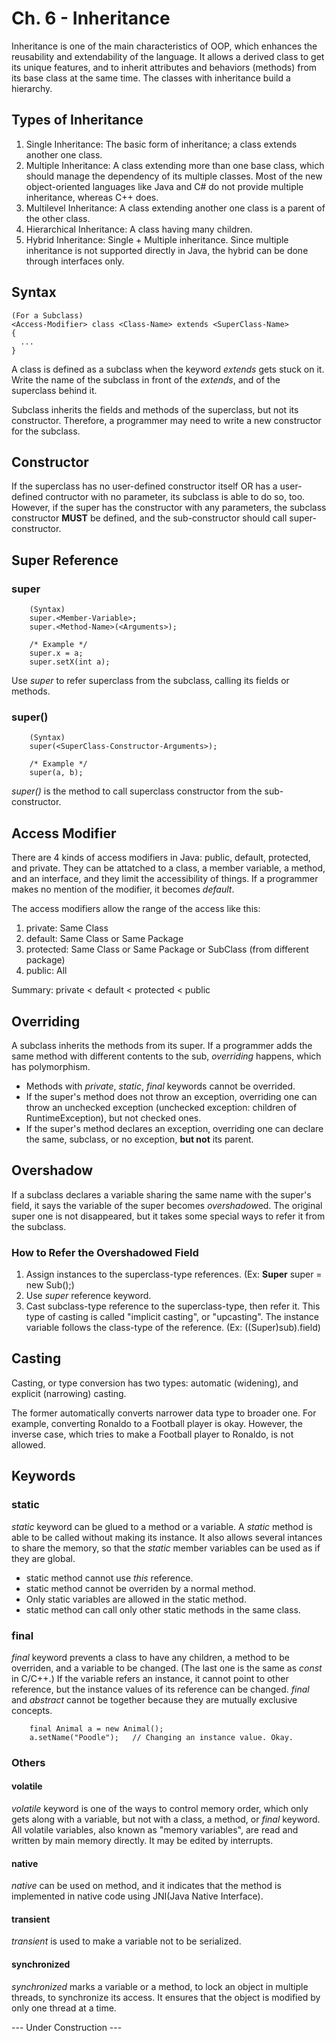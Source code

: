 # Ch. 6 - Inheritance
Inheritance is one of the main characteristics of OOP, which enhances the reusability and extendability of the language. It allows a derived class to get its unique features, and to inherit attributes and behaviors (methods) from its base class at the same time. The classes with inheritance build a hierarchy.

## Types of Inheritance
1. Single Inheritance: The basic form of inheritance; a class extends another one class.
2. Multiple Inheritance: A class extending more than one base class, which should manage the dependency of its multiple classes. Most of the new object-oriented languages like Java and C# do not provide multiple inheritance, whereas C++ does.
3. Multilevel Inheritance: A class extending another one class is a parent of the other class.
4. Hierarchical Inheritance: A class having many children.
5. Hybrid Inheritance: Single + Multiple inheritance. Since multiple inheritance is not supported directly in Java, the hybrid can be done through interfaces only.

## Syntax
    (For a Subclass)
    <Access-Modifier> class <Class-Name> extends <SuperClass-Name>
    {
      ...
    }
A class is defined as a subclass when the keyword *extends* gets stuck on it. Write the name of the subclass in front of the *extends*, and of the superclass behind it.

Subclass inherits the fields and methods of the superclass, but not its constructor. Therefore, a programmer may need to write a new constructor for the subclass.

## Constructor
If the superclass has no user-defined constructor itself OR has a user-defined contructor with no parameter, its subclass is able to do so, too. However, if the super has the constructor with any parameters, the subclass constructor **MUST** be defined, and the sub-constructor should call super-constructor.

## Super Reference
### super
        (Syntax)
        super.<Member-Variable>;
        super.<Method-Name>(<Arguments>);
        
        /* Example */
        super.x = a;
        super.setX(int a);
Use *super* to refer superclass from the subclass, calling its fields or methods.

### super()
        (Syntax)
        super(<SuperClass-Constructor-Arguments>);

        /* Example */
        super(a, b);
*super()* is the method to call superclass constructor from the sub-constructor.

## Access Modifier
There are 4 kinds of access modifiers in Java: public, default, protected, and private. They can be attatched to a class, a member variable, a method, and an interface, and they limit the accessibility of things. If a programmer makes no mention of the modifier, it becomes *default*.

The access modifiers allow the range of the access like this:
1. private: Same Class
2. default: Same Class or Same Package
3. protected: Same Class or Same Package or SubClass (from different package)
4. public: All

Summary: private < default < protected < public

## Overriding
A subclass inherits the methods from its super. If a programmer adds the same method with different contents to the sub, *overriding* happens, which has polymorphism.

- Methods with *private*, *static*, *final* keywords cannot be overrided.
- If the super's method does not throw an exception, overriding one can throw an unchecked exception (unchecked exception: children of RuntimeException), but not checked ones.
- If the super's method declares an exception, overriding one can declare the same, subclass, or no exception, **but not** its parent.

## Overshadow
If a subclass declares a variable sharing the same name with the super's field, it says the variable of the super becomes *overshadow*ed. The original super one is not disappeared, but it takes some special ways to refer it from the subclass.

### How to Refer the Overshadowed Field
1. Assign instances to the superclass-type references. (Ex: **Super** super = new Sub();)
2. Use *super* reference keyword.
3. Cast subclass-type reference to the superclass-type, then refer it. This type of casting is called "implicit casting", or "upcasting". The instance variable follows the class-type of the reference. (Ex: ((Super)sub).field)

## Casting
Casting, or type conversion has two types: automatic (widening), and explicit (narrowing) casting.

The former automatically converts narrower data type to broader one. For example, converting Ronaldo to a Football player is okay. However, the inverse case, which tries to make a Football player to Ronaldo, is not allowed.

## Keywords
### static
*static* keyword can be glued to a method or a variable. A *static* method is able to be called without making its instance. It also allows several intances to share the memory, so that the *static* member variables can be used as if they are global.

- static method cannot use *this* reference.
- static method cannot be overriden by a normal method.
- Only static variables are allowed in the static method.
- static method can call only other static methods in the same class.

### final
*final* keyword prevents a class to have any children, a method to be overriden, and a variable to be changed. (The last one is the same as *const* in C/C++.) If the variable refers an instance, it cannot point to other reference, but the instance values of its reference can be changed. *final* and *abstract* cannot be together because they are mutually exclusive concepts.

        final Animal a = new Animal();
        a.setName("Poodle");   // Changing an instance value. Okay.

### Others
#### volatile
*volatile* keyword is one of the ways to control memory order, which only gets along with a variable, but not with a class, a method, or *final* keyword. All volatile variables, also known as "memory variables", are read and written by main memory directly. It may be edited by interrupts.
#### native
*native* can be used on method, and it indicates that the method is implemented in native code using JNI(Java Native Interface).
#### transient
*transient* is used to make a variable not to be serialized.
#### synchronized
*synchronized* marks a variable or a method, to lock an object in multiple threads, to synchronize its access. It ensures that the object is modified by only one thread at a time.

--- Under Construction ---
